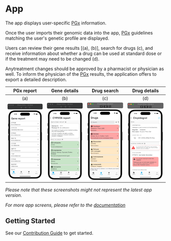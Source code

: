 # App

The app displays user-specific [PGx](../docs/GLOSSARY.md) information.

Once the user imports their genomic data into the app,
[PGx](../docs/GLOSSARY.md) guidelines matching the user's genetic profile are
displayed.

Users can review their gene results [(a), (b)], search for drugs (c), and receive
information about whether a drug can be used at standard dose or if the
treatment may need to be changed (d).

Anytreatment changes should be approved by a pharmacist or physician as well.
To inform the physician of the [PGx](../docs/GLOSSARY.md) results, the
application offers to export a detailed description.

PGx report | Gene details | Drug search | Drug details |
:-: | :-: | :-: | :-: |
(a) | (b) | (c) | (d) |
![report_screen](../docs/screenshots/gene-report.png) | ![gene_screen](../docs/screenshots/gene.png) | ![search_screen](../docs/screenshots/drug-search.png) | ![drug_screen](../docs/screenshots/clopidogrel.png) |

_Please note that these screenshots might not represent the latest app version._

_For more app screens, please refer to the_
_[documentation](../docs/App-screens.md)_

## Getting Started

See our [Contribution Guide](CONTRIBUTING.md) to get started.
